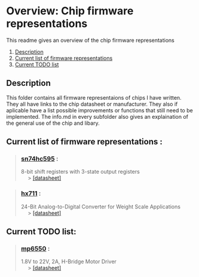 # Overview: Chip firmware representations 

This readme gives an overview of the chip firmware representations 

1. [Description](#description)
1. [Current list of firmware representations](#current-list-of-firmware-representations)
1. [Current TODO list](#current-todo-list)

## Description
This folder contains all firmware representaions of chips I have written. They all have links to the chip datasheet or manufacturer. They also if aplicable have a list possible improvements or functions that still need to be implemented. The info.md in every subfolder also gives an explaination of the general use of the chip and libary.

## Current list of firmware representations :

> ### [sn74hc595](sn74hc595/info.md) : 
> 8-bit shift registers with 3-state output registers \
> &emsp; > [[datasheet]](https://www.ti.com/product/SN74HC164)
>

> ### [hx711](hx711/info.md) : 
> 24-Bit Analog-to-Digital Converter for Weight Scale Applications \
> &emsp; > [[datasheet]](https://cdn.sparkfun.com/datasheets/Sensors/ForceFlex/hx711_english.pdf)
>

## Current TODO list:

> ### [mp6550](mp6550/info.md) : 
> 1.8V to 22V, 2A, H-Bridge Motor Driver \
> &emsp; > [[datasheet]](https://www.monolithicpower.com/en/documentview/productdocument/index/version/2/document_type/Datasheet/lang/en/sku/MP6550GG-Z/document_id/6810/)
>